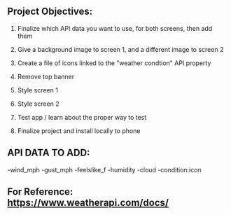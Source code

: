 ## Project Objectives:

1. Finalize which API data you want to use, for both screens, then add them

2. Give a background image to screen 1, and a different image to screen 2

3. Create a file of icons linked to the "weather condtion" API property

4. Remove top banner

5. Style screen 1

6. Style screen 2

7. Test app / learn about the proper way to test

8. Finalize project and install locally to phone

## API DATA TO ADD:

-wind_mph
-gust_mph
-feelslike_f
-humidity
-cloud
-condition:icon

## For Reference: https://www.weatherapi.com/docs/
